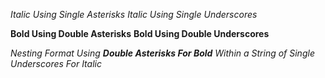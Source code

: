 *Italic Using Single Asterisks*
_Italic Using Single Underscores_

**Bold Using Double Asterisks**
__Bold Using Double Underscores__

_Nesting Format Using **Double Asterisks For Bold** Within a String of Single Underscores For Italic_
